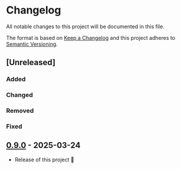 # Changelog

All notable changes to this project will be documented in this file.

The format is based on [Keep a Changelog](http://keepachangelog.com/en/1.1.0/)
and this project adheres to [Semantic Versioning](http://semver.org/spec/v2.0.0.html).

## [Unreleased]

### Added

### Changed

### Removed

### Fixed

## [0.9.0] - 2025-03-24

- Release of this project 🎉

[0.9.0]: https://github.com/basecom/magento2-live-search-image-urls/releases/tag/v0.9.0

